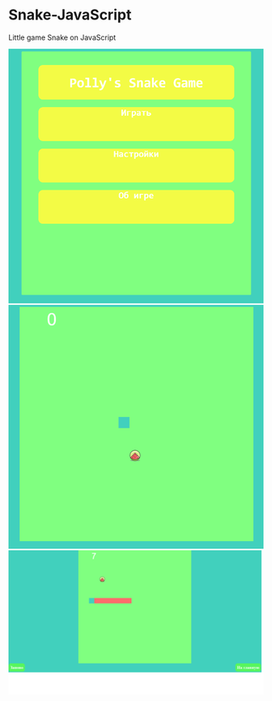 # Snake-JavaScript
Little game Snake on JavaScript 

![alt text](screenshots/menu.png "Example")
![alt text](screenshots/jame1.png "Example")
![alt text](screenshots/game2.png "Example")
